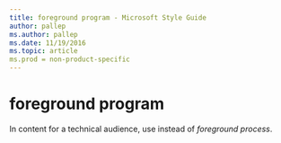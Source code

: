 ```yaml
---
title: foreground program - Microsoft Style Guide
author: pallep
ms.author: pallep
ms.date: 11/19/2016
ms.topic: article
ms.prod = non-product-specific
---
```


# foreground program

In content for a technical audience, use instead of *foreground process*.
